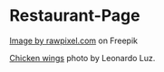 # Restaurant-Page
<a href="https://www.freepik.com/free-photo/solid-concrete-wall-textured-backdrop_17839221.htm#query=chalkboard%20background&position=21&from_view=keyword&track=ais">Image by rawpixel.com</a> on Freepik

<a href="https://www.pexels.com/photo/chicken-wings-on-a-wooden-board-13999253/">Chicken wings</a> photo by Leonardo Luz.